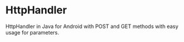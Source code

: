 # HttpHandler
HttpHandler in Java for Android with POST and GET methods with easy usage for parameters.
